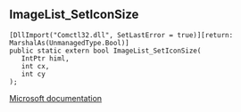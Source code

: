 ## ImageList_SetIconSize

```
[DllImport("Comctl32.dll", SetLastError = true)][return: MarshalAs(UnmanagedType.Bool)]
public static extern bool ImageList_SetIconSize(
   IntPtr himl,
   int cx,
   int cy
);
```

[Microsoft documentation](https://docs.microsoft.com/en-us/windows/win32/api/commctrl/nf-commctrl-imagelist_seticonsize)
